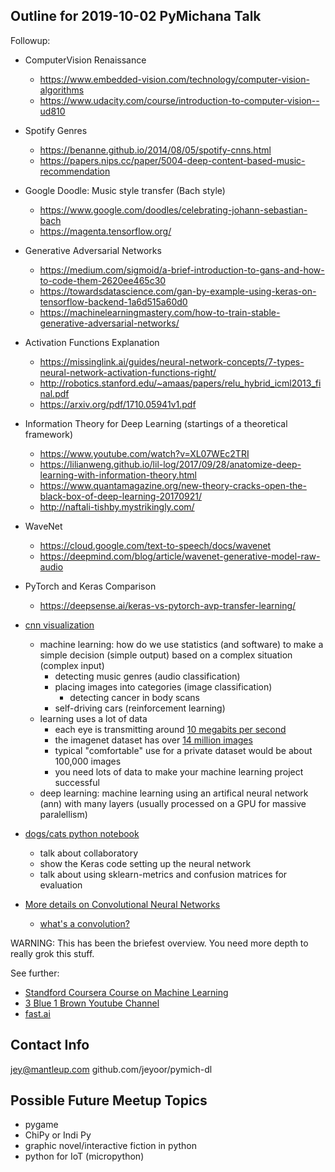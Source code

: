 ## Outline for 2019-10-02 PyMichana Talk

Followup:
- ComputerVision Renaissance
   - https://www.embedded-vision.com/technology/computer-vision-algorithms
   - https://www.udacity.com/course/introduction-to-computer-vision--ud810
- Spotify Genres
   - https://benanne.github.io/2014/08/05/spotify-cnns.html
   - https://papers.nips.cc/paper/5004-deep-content-based-music-recommendation
- Google Doodle: Music style transfer (Bach style)
   - https://www.google.com/doodles/celebrating-johann-sebastian-bach
   - https://magenta.tensorflow.org/
- Generative Adversarial Networks
   - https://medium.com/sigmoid/a-brief-introduction-to-gans-and-how-to-code-them-2620ee465c30
   - https://towardsdatascience.com/gan-by-example-using-keras-on-tensorflow-backend-1a6d515a60d0
   - https://machinelearningmastery.com/how-to-train-stable-generative-adversarial-networks/
- Activation Functions Explanation
   - https://missinglink.ai/guides/neural-network-concepts/7-types-neural-network-activation-functions-right/
   - http://robotics.stanford.edu/~amaas/papers/relu_hybrid_icml2013_final.pdf
   - https://arxiv.org/pdf/1710.05941v1.pdf
- Information Theory for Deep Learning (startings of a theoretical framework)
   - https://www.youtube.com/watch?v=XL07WEc2TRI
   - https://lilianweng.github.io/lil-log/2017/09/28/anatomize-deep-learning-with-information-theory.html
   - https://www.quantamagazine.org/new-theory-cracks-open-the-black-box-of-deep-learning-20170921/
   - http://naftali-tishby.mystrikingly.com/
- WaveNet
   - https://cloud.google.com/text-to-speech/docs/wavenet
   - https://deepmind.com/blog/article/wavenet-generative-model-raw-audio
- PyTorch and Keras Comparison
   - https://deepsense.ai/keras-vs-pytorch-avp-transfer-learning/

- [cnn visualization](https://scs.ryerson.ca/~aharley/vis/conv/)
   - machine learning: how do we use statistics (and software) to make a simple decision (simple output) based on a complex situation (complex input)
      - detecting music genres (audio classification)
      - placing images into categories (image classification)
         - detecting cancer in body scans
      - self-driving cars (reinforcement learning)
   - learning uses a lot of data
      - each eye is transmitting around [10 megabits per second](https://www.pennmedicine.org/news/news-releases/2006/july/penn-researchers-calculate-how)
      - the imagenet dataset has over [14 million images](http://www.image-net.org/)
      - typical "comfortable" use for a private dataset would be about 100,000 images
      - you need lots of data to make your machine learning project successful
   - deep learning: machine learning using an artifical neural network (ann) with many layers (usually processed on a GPU for massive paralellism)

- [dogs/cats python notebook](https://github.com/jeyoor/pymich-dl/blob/master/dogs_and_cats_functional.ipynb)
   - talk about collaboratory
   - show the Keras code setting up the neural network
   - talk about using sklearn-metrics and confusion matrices for evaluation

- [More details on Convolutional Neural Networks](https://adeshpande3.github.io/adeshpande3.github.io/A-Beginner's-Guide-To-Understanding-Convolutional-Neural-Networks/)
   - [what's a convolution?](https://machinelearninguru.com/computer_vision/basics/convolution/image_convolution_1.html)

WARNING: This has been the briefest overview. You need more depth to really grok this stuff.

See further:

- [Standford Coursera Course on Machine Learning](https://www.coursera.org/learn/machine-learning)
- [3 Blue 1 Brown Youtube Channel](https://www.youtube.com/channel/UCYO_jab_esuFRV4b17AJtAw/search?query=deep+learning)
- [fast.ai](https://www.fast.ai/)

## Contact Info

jey@mantleup.com
github.com/jeyoor/pymich-dl

## Possible Future Meetup Topics

- pygame
- ChiPy or Indi Py
- graphic novel/interactive fiction in python
- python for IoT (micropython)
